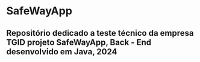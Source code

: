 # SafeWayApp
## Repositório dedicado a teste técnico da empresa TGID projeto SafeWayApp, Back - End desenvolvido em Java, 2024
